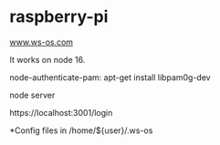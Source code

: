 # raspberry-pi
www.ws-os.com

It works on node 16.

node-authenticate-pam:   apt-get install libpam0g-dev


node server

https://localhost:3001/login


*Config files in /home/${user}/.ws-os
